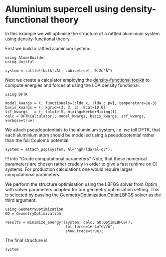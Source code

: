 # Aluminium supercell using density-functional theory

In this example we will optimise the structure of a rattled
aluminium system using density-functional theory.

First we build a rattled aluminium system:

```@example dftk-aluminium
using AtomsBuilder
using Unitful

system = rattle!(bulk(:Al; cubic=true), 0.2u"Å")
```

Next we create a calculator employing the
[density-functional toolkit](https://dftk.org/)
to compute energies and forces at using the LDA density functional.
```@example dftk-aluminium
using DFTK

model_kwargs = (; functionals=[:lda_x, :lda_c_pw], temperature=1e-3)
basis_kwargs = (; kgrid=(3, 3, 3), Ecut=10.0)
scf_kwargs   = (; tol=1e-5, mixing=KerkerMixing())
calc = DFTKCalculator(; model_kwargs, basis_kwargs, scf_kwargs, verbose=true)
```

We attach pseudopotentials to the aluminium system,
i.e. we tell DFTK, that each aluminium atom should be modelled using
a pseudopotential rather than the full Coulomb potential.

```@example dftk-aluminium
system = attach_psp(system; Al="hgh/lda/al-q3");
```

!!! info "Crude computational parameters"
    Note, that these numerical parameters are chosen rather crudely in order
    to give a fast runtime on CI systems. For production calculations one would
    require larger computational parameters.

We perform the structure optimisation using the LBFGS solver
from Optim with solver parameters adapted for our geometry optimisation setting.
This is selected by passing the [GeometryOptimization.OptimLBFGS](@ref)
solver as the third argument.

```@example dftk-aluminium
using GeometryOptimization
GO = GeometryOptimization

results = minimize_energy!(system, calc, GO.OptimLBFGS();
                           tol_force=1e-4u"eV/Å",
                           show_trace=true);
```

The final structure is
```@example dftk-aluminium
system
```
